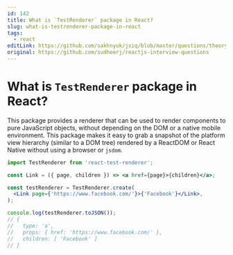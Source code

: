 ```yaml
---
id: 142
title: What is `TestRenderer` package in React?
slug: what-is-testrenderer-package-in-react
tags:
  - react
editLink: https://github.com/sakhnyuk/jsiq/blob/master/questions/theory/react/142.md
original: https://github.com/sudheerj/reactjs-interview-questions
---
```


# What is `TestRenderer` package in React?

This package provides a renderer that can be used to render components to pure JavaScript objects, without depending on the DOM or a native mobile environment. This package makes it easy to grab a snapshot of the platform view hierarchy (similar to a DOM tree) rendered by a ReactDOM or React Native without using a browser or `jsdom`.

```jsx
import TestRenderer from 'react-test-renderer';

const Link = ({ page, children }) => <a href={page}>{children}</a>;

const testRenderer = TestRenderer.create(
  <Link page={'https://www.facebook.com/'}>{'Facebook'}</Link>,
);

console.log(testRenderer.toJSON());
// {
//   type: 'a',
//   props: { href: 'https://www.facebook.com/' },
//   children: [ 'Facebook' ]
// }
```